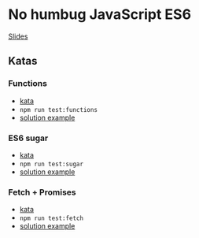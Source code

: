 # No humbug JavaScript ES6

[Slides](https://netlife-research.slides.com/raymondjulin/no-humbug-js-with-es6-es2015)

## Katas

### Functions
* [kata](https://github.com/nervetattoo/no-humbug-es6/blob/master/katas/functions.js)
* `npm run test:functions`
* [solution example](https://github.com/nervetattoo/no-humbug-es6/blob/master/solutions/functions.js)

### ES6 sugar
* [kata](https://github.com/nervetattoo/no-humbug-es6/blob/master/katas/sugar.js)
* `npm run test:sugar`
* [solution example](https://github.com/nervetattoo/no-humbug-es6/blob/master/solutions/sugar.js) 

### Fetch + Promises
* [kata](https://github.com/nervetattoo/no-humbug-es6/blob/master/katas/fetch.js)
* `npm run test:fetch`
* [solution example](https://github.com/nervetattoo/no-humbug-es6/blob/master/solutions/fetch.js)
